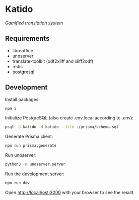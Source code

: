 # Katido

_Gamified translation system_

## Requirements

- libreoffice
- unoserver
- translate-toolkit (odf2xliff and xliff2odf)
- redis
- postgresql

## Development

Install packages:

```bash
npm i
```

Initialize PostgreSQL (also create .env.local according to .env):

```bash
psql -U katido -d katido --file ./prisma/schema.sql
```

Generate Prisma client:

```bash
npm run prisma:generate
```

Run unoserver:

```bash
python3 -m unoserver.server
```

Run the development server:

```bash
npm run dev
```

Open [http://localhost:3000](http://localhost:3000) with your browser to see the result.
